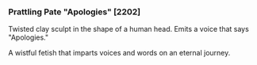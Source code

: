 ### Prattling Pate "Apologies" [2202]

Twisted clay sculpt in the shape of a human head. Emits a voice that says "Apologies."

A wistful fetish that imparts voices and words on an eternal journey.